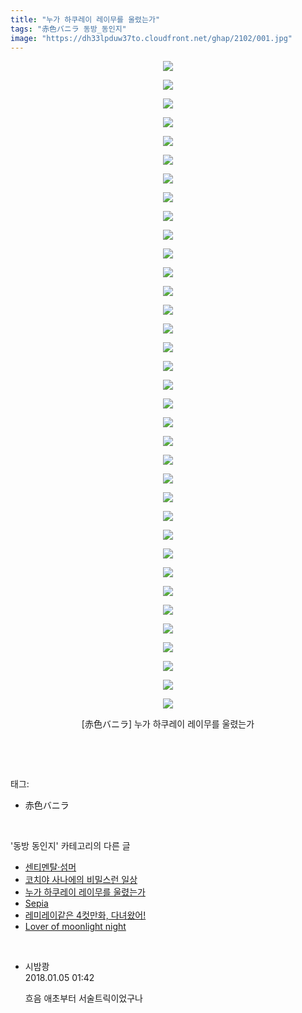 ```yaml
---
title: "누가 하쿠레이 레이무를 울렸는가"
tags: "赤色バニラ 동방_동인지"
image: "https://dh33lpduw37to.cloudfront.net/ghap/2102/001.jpg"
---
```

<div class="article">
<p style="text-align: center; clear: none; float: none;"><img src="{{ site.imgserver2 }}/ghap/2102/001.jpg"/></p>
<p style="text-align: center; clear: none; float: none;"><img src="{{ site.imgserver2 }}/ghap/2102/002.jpg"/></p>
<p style="text-align: center; clear: none; float: none;"><img src="{{ site.imgserver2 }}/ghap/2102/003.jpg"/></p>
<p style="text-align: center; clear: none; float: none;"><img src="{{ site.imgserver2 }}/ghap/2102/004.jpg"/></p>
<p style="text-align: center; clear: none; float: none;"><img src="{{ site.imgserver2 }}/ghap/2102/005.jpg"/></p>
<p style="text-align: center; clear: none; float: none;"><img src="{{ site.imgserver2 }}/ghap/2102/006.jpg"/></p>
<p style="text-align: center; clear: none; float: none;"><img src="{{ site.imgserver2 }}/ghap/2102/007.jpg"/></p>
<p style="text-align: center; clear: none; float: none;"><img src="{{ site.imgserver2 }}/ghap/2102/008.jpg"/></p>
<p style="text-align: center; clear: none; float: none;"><img src="{{ site.imgserver2 }}/ghap/2102/009.jpg"/></p>
<p style="text-align: center; clear: none; float: none;"><img src="{{ site.imgserver2 }}/ghap/2102/010.jpg"/></p>
<p style="text-align: center; clear: none; float: none;"><img src="{{ site.imgserver2 }}/ghap/2102/011.jpg"/></p>
<p style="text-align: center; clear: none; float: none;"><img src="{{ site.imgserver2 }}/ghap/2102/012.jpg"/></p>
<p style="text-align: center; clear: none; float: none;"><img src="{{ site.imgserver2 }}/ghap/2102/013.jpg"/></p>
<p style="text-align: center; clear: none; float: none;"><img src="{{ site.imgserver2 }}/ghap/2102/014.jpg"/></p>
<p style="text-align: center; clear: none; float: none;"><img src="{{ site.imgserver2 }}/ghap/2102/015.jpg"/></p>
<p style="text-align: center; clear: none; float: none;"><img src="{{ site.imgserver2 }}/ghap/2102/016.jpg"/></p>
<p style="text-align: center; clear: none; float: none;"><img src="{{ site.imgserver2 }}/ghap/2102/017.jpg"/></p>
<p style="text-align: center; clear: none; float: none;"><img src="{{ site.imgserver2 }}/ghap/2102/018.jpg"/></p>
<p style="text-align: center; clear: none; float: none;"><img src="{{ site.imgserver2 }}/ghap/2102/019.jpg"/></p>
<p style="text-align: center; clear: none; float: none;"><img src="{{ site.imgserver2 }}/ghap/2102/020.jpg"/></p>
<p style="text-align: center; clear: none; float: none;"><img src="{{ site.imgserver2 }}/ghap/2102/021.jpg"/></p>
<p style="text-align: center; clear: none; float: none;"><img src="{{ site.imgserver2 }}/ghap/2102/022.jpg"/></p>
<p style="text-align: center; clear: none; float: none;"><img src="{{ site.imgserver2 }}/ghap/2102/023.jpg"/></p>
<p style="text-align: center; clear: none; float: none;"><img src="{{ site.imgserver2 }}/ghap/2102/024.jpg"/></p>
<p style="text-align: center; clear: none; float: none;"><img src="{{ site.imgserver2 }}/ghap/2102/025.jpg"/></p>
<p style="text-align: center; clear: none; float: none;"><img src="{{ site.imgserver2 }}/ghap/2102/026.jpg"/></p>
<p style="text-align: center; clear: none; float: none;"><img src="{{ site.imgserver2 }}/ghap/2102/027.jpg"/></p>
<p style="text-align: center; clear: none; float: none;"><img src="{{ site.imgserver2 }}/ghap/2102/028.jpg"/></p>
<p style="text-align: center; clear: none; float: none;"><img src="{{ site.imgserver2 }}/ghap/2102/029.jpg"/></p>
<p style="text-align: center; clear: none; float: none;"><img src="{{ site.imgserver2 }}/ghap/2102/030.jpg"/></p>
<p style="text-align: center; clear: none; float: none;"><img src="{{ site.imgserver2 }}/ghap/2102/031.jpg"/></p>
<p style="text-align: center; clear: none; float: none;"><img src="{{ site.imgserver2 }}/ghap/2102/032.jpg"/></p>
<p style="text-align: center; clear: none; float: none;"><img src="{{ site.imgserver2 }}/ghap/2102/033.jpg"/></p>
<p style="text-align: center; clear: none; float: none;"><img src="{{ site.imgserver2 }}/ghap/2102/034.jpg"/></p>
<p style="text-align: center; clear: none; float: none;"><img src="{{ site.imgserver2 }}/ghap/2102/035.jpg"/></p>
<p style="text-align: center; clear: none; float: none;">[赤色バニラ] 누가 하쿠레이 레이무를 울렸는가</p>
<p><br/></p>
</div><br/>
<div class="tagTrail">
<p>태그: </p>
<ul>
<li>赤色バニラ</li>
</ul>
</div><br/>
<div class="another">
<p>'동방 동인지' 카테고리의 다른 글</p>
<ul>
<li><a href="/ghap_2105">센티멘탈·섬머</a></li>
<li><a href="/ghap_2104">코치야 사나에의 비밀스런 일상</a></li>
<li><a href="/ghap_2102">누가 하쿠레이 레이무를 울렸는가</a></li>
<li><a href="/ghap_2100">Sepia</a></li>
<li><a href="/ghap_2099">레미레이같은 4컷만화, 다녀왔어!</a></li>
<li><a href="/ghap_2097">Lover of moonlight night</a></li>
</ul>
</div><br/>
<div class="cb_module cb_fluid">
<div class="cb_wrt cb_profile">
<div class="comment">
<ul>
<li class="cb_thumb_off" id="comment15166771">
<div class="cb_comment_area">
<div class="cb_info_area">
<div class="cb_section">
<span class="cb_nick_name">시밤쾅</span>
</div>
<div class="cb_section">
<span class="cb_date">2018.01.05 01:42 </span>
</div>
</div>
<div class="cb_dsc_comment">
<p class="cb_dsc">
											흐음 애초부터 서술트릭이었구나
										</p>
</div>
</div></li>
</ul>
</div>
</div><!-- commentList close -->
</div><br/>
